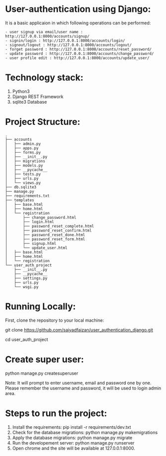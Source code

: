 # User-authentication using Django:
It is a basic applicaion in which following operations can be performed:

    - user signup via email/user name : http://127.0.0.1:8000/accounts/signup/
    - signin/login : http://127.0.0.1:8000/accounts/login/
    - signout/logout : http://127.0.0.1:8000/accounts/logout/
    - forget password : http://127.0.0.1:8000/accounts/reset_password/ 
    - update password : http://127.0.0.1:8000/accounts/change_password/
    - user profile edit : http://127.0.0.1:8000/accounts/update_user/

# Technology stack:
1. Python3
2. Django REST Framework
3. sqlite3 Database

# Project Structure:
```
.
├── accounts
│   ├── admin.py
│   ├── apps.py
│   ├── forms.py
│   ├── __init__.py
│   ├── migrations
│   ├── models.py
│   ├── __pycache__
│   ├── tests.py
│   ├── urls.py
│   └── views.py
├── db.sqlite3
├── manage.py
├── requirements.txt
├── templates
│   ├── base.html
│   ├── home.html
│   └── registration
│       ├── change_password.html
│       ├── login.html
│       ├── password_reset_complete.html
│       ├── password_reset_confirm.html
│       ├── password_reset_done.html
│       ├── password_reset_form.html
│       ├── signup.html
│       └── update_user.html
│   ├── base.html
│   ├── home.html
│   └── registration
└── user_auth_project
    ├── __init__.py
    ├── __pycache__
    ├── settings.py
    ├── urls.py
    └── wsgi.py
```

# Running Locally:
First, clone the repository to your local machine:

git clone https://github.com/saiyadfaizan/user_authentication_django.git

cd user_auth_project

# Create super user:
python manage.py createsuperuser 

Note: It will prompt to enter username, email and password one by one. Please remember the username and password,
it will be used to login admin area.

# Steps to run the project:
1. Install the requirements: pip install -r requirements/dev.txt
2. Check for the database migrations: python manage.py makemigrations
3. Apply the database migrations: python manage.py migrate
4. Run the developement server: python manage.py runserver
5. Open chrome and the site will be available at 127.0.0.1:8000.
